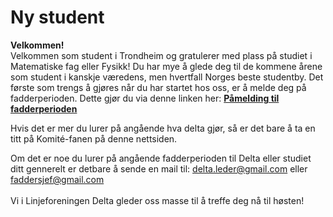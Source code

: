 # Ny student

**Velkommen!**\
Velkommen som student i Trondheim og gratulerer med plass på studiet i Matematiske fag eller Fysikk! Du har mye å glede deg til de kommene årene som student i kanskje væredens, men hvertfall Norges beste studentby. Det første som trengs å gjøres når du har startet hos oss, er å melde deg på fadderperioden. Dette gjør du via denne linken her: **[Påmelding til fadderperioden](https://forms.gle/G8RM8x3SV9NbEiySA)**

Hvis det er mer du lurer på angående hva delta gjør, så er det bare å ta en titt på Komité-fanen på denne nettsiden. 

Om det er noe du lurer på angående fadderperioden til Delta eller studiet ditt gennerelt er detbare å sende en mail til: [delta.leder@gmail.com](delta.leder@gmail.com) eller [faddersjef@gmail.com](faddersjef@gmail.com)\
\
Vi i Linjeforeningen Delta gleder oss masse til å treffe deg nå til høsten!